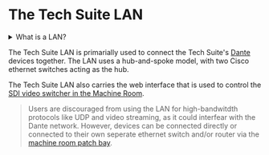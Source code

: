 # The Tech Suite LAN

<details>
<summary>What is a LAN?</summary>

A LAN, or Local Area Network, is a computer network. Just like the internet, it connects lots of computers and other devices together. Unlike the internet, a LAN is a small private network usually with only a handful of devices on it. Devices can be connected to a LAN and the internet at the same time. Some LANs can be connected to wirelessly, however our network can only be connected to via ethernet.
</details>

The Tech Suite LAN is primarially used to connect the Tech Suite's [Dante](/dante.md) devices together. The LAN uses a hub-and-spoke model, with two Cisco ethernet switches acting as the hub.

The Tech Suite LAN also carries the web interface that is used to control the [SDI video switcher in the Machine Room](/video-switcher.md).

> Users are discouraged from using the LAN for high-bandwitdth protocols like UDP and video streaming, as it could interfear with the Dante network. However, devices can be connected directly or connected to their own seperate ethernet switch and/or router via the [machine room patch bay](/machine-room.md#av-data-patch-bay).